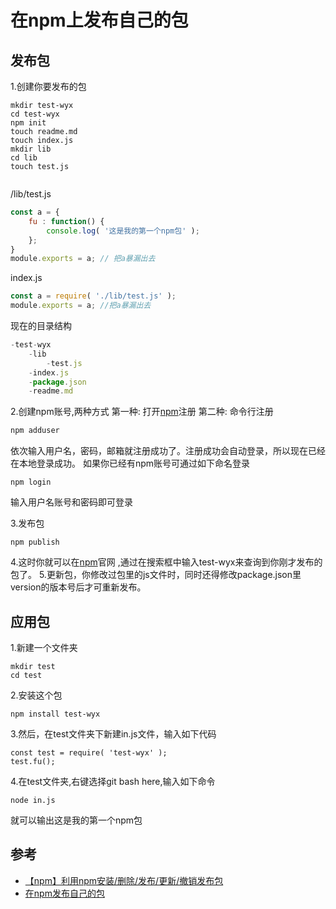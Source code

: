 
# 在npm上发布自己的包
## 发布包
1.创建你要发布的包
```
mkdir test-wyx
cd test-wyx
npm init
touch readme.md
touch index.js
mkdir lib
cd lib
touch test.js


```
/lib/test.js
```js
const a = {
    fu : function() {
        console.log( '这是我的第一个npm包' );
    };
}
module.exports = a; // 把a暴漏出去
```
index.js
```js
const a = require( './lib/test.js' );
module.exports = a; //把a暴漏出去
```

现在的目录结构
```js
-test-wyx
    -lib
        -test.js
    -index.js
    -package.json
    -readme.md
```
2.创建npm账号,两种方式
第一种: 打开[npm](https://www.npmjs.com/)注册
第二种: 命令行注册
```js
npm adduser
```
依次输入用户名，密码，邮箱就注册成功了。注册成功会自动登录，所以现在已经在本地登录成功。
如果你已经有npm账号可通过如下命名登录
```
npm login
```
输入用户名账号和密码即可登录

3.发布包

```
npm publish
```
4.这时你就可以在[npm](https://www.npmjs.com/)官网 ,通过在搜索框中输入test-wyx来查询到你刚才发布的包了。
5.更新包，你修改过包里的js文件时，同时还得修改package.json里version的版本号后才可重新发布。

## 应用包
1.新建一个文件夹
```
mkdir test
cd test
```
2.安装这个包
```
npm install test-wyx
```
3.然后，在test文件夹下新建in.js文件，输入如下代码
```
const test = require( 'test-wyx' );
test.fu();
```
4.在test文件夹,右键选择git bash here,输入如下命令
```
node in.js
```
就可以输出这是我的第一个npm包

## 参考
- [【npm】利用npm安装/删除/发布/更新/撤销发布包](https://www.cnblogs.com/penghuwan/p/6973702.html#_label3_0)
- [在npm发布自己的包](https://segmentfault.com/a/1190000010224751)